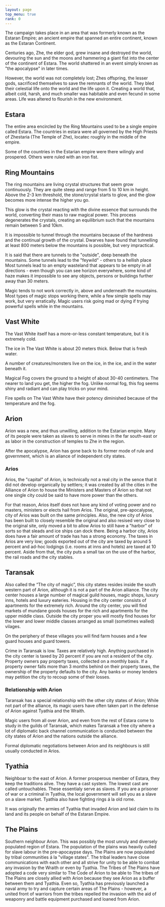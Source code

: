 ```yaml
---
layout: page
top_menu: true
rank: 0
---
```


The campaign takes place in an area that was formerly known as the Estaran Empire;
an ancient empire that spanned an entire continent, known as the Estaran Continent.

Centuries ago, Zhe, the elder god, grew insane and destroyed the world, devouring
the sun and the moons and hammering a giant fist into the center of the continent
of Estara.
The world shattered in an event simply known as "the apocalypse" in later times.

However, the world was not completely lost; Zhes offspring, the lesser gods,
sacrificed themselves to save the remnants of the world.
They bled their celestial life onto the world and the life upon it.
Creating a world that, albeit cold, harsh, and much smaller was habitable and
even fecund in some areas. Life was altered to flourish in the new environment.


## Estara

The entire area encircled by the Ring Mountains used to be a single empire called Estara.
The countries in estara were all governed by the High Priests of Zhestaria (The Temple of Zhe),
locatec roughly in the middle of the empire.

Some of the countries in the Estarian empire were there wilingly and prospered. Others were ruled with an iron fist.

## Ring Mountains

The ring mountains are living crystal structures that seem grow continuously.
They are quite steep and range from 5 to 10 km in height.
Above the 2-3 km threshold, the stone/crystal starts to glow, and the glow becomes more intense the higher you go.

This glow is the crystal reacting with the divine essence that surrounds the world, converting their mass to raw magical power.
This process degenerates the crystals, creating an equilibrium such that the mountains remain between 5 and 10km.

It is impossible to tunnel through the mountains because of the hardness and the continual growth of the crystal.
Dwarves have found that tunnelling at least 800 meters below the mountains is possible, but very impractical.

It is said that there are tunnels to the "outside", deep beneath the mountains. Some tunnels lead to the "feywild" - others to a hellish place
Most tunnels lead to an empty wasteland that appears to be empty in all directions -
even though you can see horizon everywhere, some kind of haze makes it impossible to see any objects, persons or buildings further away than 30 meters.

Magic tends to not work correctly in, above and underneath the mountains.
Most types of magic stops working there, while a few simple spells may work, but very erratically.
Magic users risk going mad or dying if trying powerful spells while in the mountains.


## Vast White

The Vast White itself has a more-or-less constant temperature, but it is extremely cold.

The ice in The Vast White is about 20 meters thick. Below that is fresh water.

A number of creatures/monsters live on the ice, in the ice, and in the water beneath it.

Magical Fog covers the ground to a height of about 30-40 centimeters.
The nearer to land you get, the higher the fog.
Unlike normal fog, this fog seems shiny and radiant and can play tricks
on your mind.

Fire spells on The Vast White have their potency diminished because of
the temperature and the fog.


## Arion
Arion was a new, and thus unwilling, addition to the Estarian empire.
Many of its people were taken as slaves to serve in mines in the far south-east or as
labor in the construction of temples to Zhe in the region.

After the apocalypse, Arion has gone back to its former mode of rule and government, which is
an aliance of independent city states.

### Arios
Arios, the "capital" of Arion, is technically not a real city in the sence that it
did not develop organically by settlers; it was created by all the cities in the
Alliance of Arion to house the Ministers and Masters of Arion so that not one
single city could be said to have more power than the others.

For that reason, Arios itself does not have any kind of voting power
and no masters, ministers or elects hail from Arios. The original, pre-apocalypse, city of
Arios was built on the same principles. Also, the new city of Arios has been built to closely
resemble the original and also resised very close to the original site, only moved a bit to
allow Arios to still have a "harbor" of sorts so that sleads and ice ships can dock there.
Being a harbor city, Arios does have a fair amount of trade has has a strong economy.
The taxes in Arios are very low; goods exported out of the city are taxed by around
5 percent and ad-hoc lodgings (i.e. rooms at inns and hotels) are taxed at 10 percent.
Aside from that, the city puts a small tax on the use of the harbor, the rail roads and
the city stables.

## Taransak
Also called the “The city of magic”, this city states resides inside the south western part
of Arion, although it is not a part of the Arion alliance.
The city center houses a large number of magical guild houses, magic shops, luxury inns, hotels
and luxury eateries. Housing in the city center consists of apartments for the extremely rich.
Around the city center, you will find markets of mundane goods houses for the rich and apartments
for the upper middle class.
Outside the city proper you will mostly find houses for the lower and lower middle classes
arranged as small (sometimes walled) vilages.

On the periphery of these villages you will find farm houses and a few guard houses and guard towers.

Crime in Taransak is low. Taxes are relatively high. Anything purchased in the city center is taxed
by 20 percent if you are not a resident of the city. Property owners pay property taxes, collected
on a monthly basis. If a property owner falls more than 3 months behind on their property taxes,
the ownership of the property defaults to the city. Any banks or money lenders may petition the city
to recoup some of their losses.

### Relationship with Arion

Taransak has a special relationship with the other city states of Arion; While not part of the alliance,
its magic users have often taken part in the defense of Arion against Tyathia and the Wraith.

Magic users from all over Arion, and even from the rest of Estara come to study in the guilds of
Taransak, which makes Taransak a free city where a lot of diplomatic back channel communication
is conducted between the city states of Arion and the nations outside the alliance.

Formal diplomatic negotiations between Arion and its neighbours is still usually conducted in Arios.

## Tyathia
Neighboar to the east of Arion.
A former prosperous member of Estara, they keep the traditions alive. They have a cast system.
The lowest cast are called untouchables. These essentialy serve as slaves.
If you are a prisoner of war or a criminal in Tyathia, the local government will sell you as
a slave on a slave market.
Tyathia also have fighting rings á la old rome.

It was originally the armies of Tyathia that invaded Arion and laid claim to its land
and its people on behalf of the Estaran Empire.


## The Plains
Southern neighbour Arion.
This was possibly the most unruly and diversely populated region of Estara.
The population of the plains was heavily culled for slave labour in the pre-apocaypse days.
The Plains are now populated by tribal communities á la "village states".
The tribal leaders have close communications with each other and all strive for unity
to be able to combat any invasion by the Wraith or even by Tyathia.
The Tribes of The Plains have adopted a code very similar to The Code of Arion to be able
to The tribes of The Plains are closely allied with Arion because they see Arion as a
buffer between them and Tyathia.
Even so, Tyathia has previously launched a naval army to try and capture certain
areas of The Plains - however, a united front of warriors from the tribes
repelled the invasion with the aid of weaponry and battle equipment purchased and
loaned from Arion.
